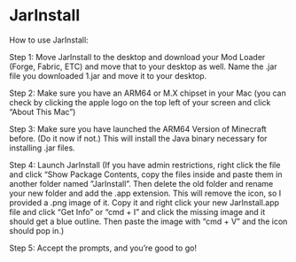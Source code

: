 # JarInstall

How to use JarInstall: 

Step 1: Move JarInstall to the desktop and download your Mod Loader (Forge, Fabric, ETC) and move that to your desktop as well. Name the .jar file you downloaded 1.jar and move it to your desktop.

Step 2: Make sure you have an ARM64 or M.X chipset in your Mac (you can check by clicking the apple logo on the top left of your screen and click “About This Mac”)

Step 3: Make sure you have launched the ARM64 Version of Minecraft before. (Do it now if not.) This will install the Java binary necessary for installing .jar files.

Step 4: Launch JarInstall (If you have admin restrictions, right click the file and click “Show Package Contents, copy the files inside and paste them in another folder named ”JarInstall”. Then delete the old folder and rename your new folder and add the .app extension. This will remove the icon, so I provided a .png image of it. Copy it and right click your new JarInstall.app file and click “Get Info” or “cmd + I” and click the missing image and it should get a blue outline. Then paste the image with “cmd + V” and the icon should pop in.)

Step 5: Accept the prompts, and you’re good to go!
